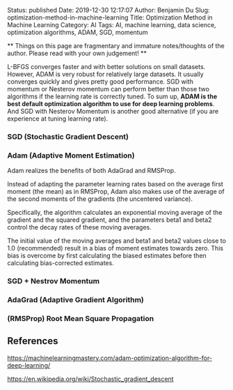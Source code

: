 Status: published
Date: 2019-12-30 12:17:07
Author: Benjamin Du
Slug: optimization-method-in-machine-learning
Title: Optimization Method in Machine Learning
Category: AI
Tags: AI, machine learning, data science, optimization algorithms, ADAM, SGD, momentum

**
Things on this page are fragmentary and immature notes/thoughts of the author.
Please read with your own judgement!
**

L-BFGS converges faster and with better solutions on small datasets. 
However, ADAM is very robust for relatively large datasets.
It usually converges quickly and gives pretty good performance. 
SGD with momentum or Nesterov momentum can perform better than those two algorithms 
if the learning rate is correctly tuned.
To sum up, 
**ADAM is the best default optimization algorithm to use for deep learning problems**.
And SGD with Nesterov Momentum is another good alternative (if you are experience at tuning learning rate).

### SGD (Stochastic Gradient Descent)

### Adam (Adaptive Moment Estimation)

Adam realizes the benefits of both AdaGrad and RMSProp.

Instead of adapting the parameter learning rates based on the average first moment (the mean) as in RMSProp, Adam also makes use of the average of the second moments of the gradients (the uncentered variance).

Specifically, the algorithm calculates an exponential moving average of the gradient and the squared gradient, and the parameters beta1 and beta2 control the decay rates of these moving averages.

The initial value of the moving averages and beta1 and beta2 values close to 1.0 (recommended) result in a bias of moment estimates towards zero. 
This bias is overcome by first calculating the biased estimates before then calculating bias-corrected estimates.

### SGD + Nestrov Momentum

### AdaGrad (Adaptive Gradient Algorithm)

### (RMSProp) Root Mean Square Propagation

## References

https://machinelearningmastery.com/adam-optimization-algorithm-for-deep-learning/

https://en.wikipedia.org/wiki/Stochastic_gradient_descent

